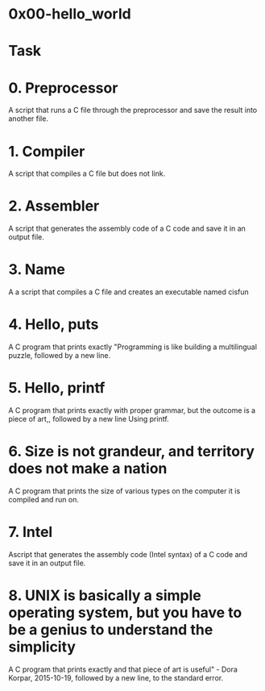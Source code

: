 # 0x00-hello_world

# Task

# 0. Preprocessor
A script that runs a C file through the preprocessor and save the result into another file.

# 1. Compiler
A script that compiles a C file but does not link.

# 2. Assembler
A  script that generates the assembly code of a C code and save it in an output file.

# 3. Name
A  a script that compiles a C file and creates an executable named cisfun

# 4. Hello, puts
A  C program that prints exactly "Programming is like building a multilingual puzzle, followed by a new line.

# 5. Hello, printf
A  C program that prints exactly with proper grammar, but the outcome is a piece of art,, followed by a new line Using printf.

# 6. Size is not grandeur, and territory does not make a nation
A C program that prints the size of various types on the computer it is compiled and run on.

# 7. Intel
Ascript that generates the assembly code (Intel syntax) of a C code and save it in an output file.

# 8. UNIX is basically a simple operating system, but you have to be a genius to understand the simplicity
A C program that prints exactly and that piece of art is useful" - Dora Korpar, 2015-10-19, followed by a new line, to the standard error.









